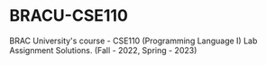 # BRACU-CSE110
BRAC University's course - CSE110 (Programming Language I) Lab Assignment Solutions. (Fall - 2022, Spring - 2023)
